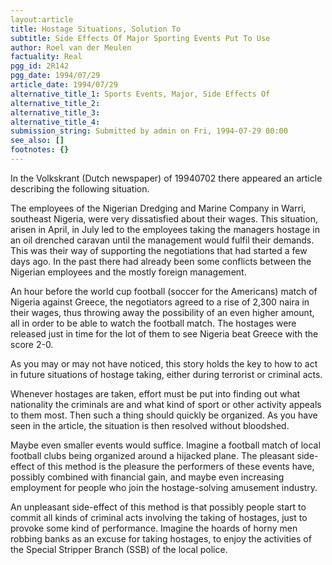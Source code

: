 ```yaml
---
layout:article
title: Hostage Situations, Solution To
subtitle: Side Effects Of Major Sporting Events Put To Use
author: Roel van der Meulen
factuality: Real
pgg_id: 2R142
pgg_date: 1994/07/29
article_date: 1994/07/29
alternative_title_1: Sports Events, Major, Side Effects Of
alternative_title_2: 
alternative_title_3: 
alternative_title_4: 
submission_string: Submitted by admin on Fri, 1994-07-29 00:00
see_also: []
footnotes: {}
---
```

<div>
<p>In the Volkskrant (Dutch newspaper) of 19940702 there appeared an article describing the following situation.</p>
<p>The employees of the Nigerian Dredging and Marine Company in Warri, southeast Nigeria, were very dissatisfied about their wages. This situation, arisen in April, in July led to the employees taking the managers hostage in an oil drenched caravan until the management would fulfil their demands. This was their way of supporting the negotiations that had started a few days ago. In the past there had already been some conflicts between the Nigerian employees and the mostly foreign management.</p>
<p>An hour before the world cup football (soccer for the Americans) match of Nigeria against Greece, the negotiators agreed to a rise of 2,300 naira in their wages, thus throwing away the possibility of an even higher amount, all in order to be able to watch the football match. The hostages were released just in time for the lot of them to see Nigeria beat Greece with the score 2-0.</p>
<p>As you may or may not have noticed, this story holds the key to how to act in future situations of hostage taking, either during terrorist or criminal acts.</p>
<p>Whenever hostages are taken, effort must be put into finding out what nationality the criminals are and what kind of sport or other activity appeals to them most. Then such a thing should quickly be organized. As you have seen in the article, the situation is then resolved without bloodshed.</p>
<p>Maybe even smaller events would suffice. Imagine a football match of local football clubs being organized around a hijacked plane. The pleasant side- effect of this method is the pleasure the performers of these events have, possibly combined with financial gain, and maybe even increasing employment for people who join the hostage-solving amusement industry.</p>
<p>An unpleasant side-effect of this method is that possibly people start to commit all kinds of criminal acts involving the taking of hostages, just to provoke some kind of performance. Imagine the hoards of horny men robbing banks as an excuse for taking hostages, to enjoy the activities of the Special Stripper Branch (SSB) of the local police. <!--Amazon_CLS_IM_END--></p>
</div>

